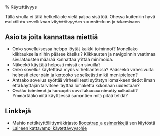 % Käytettävyys
<!-- order: xx -->

Tällä sivulla ei tällä hetkellä ole vielä paljoa sisältöä. Ohessa kuitenkin hyvä muistilista sovelluksen käytettävyyden suunnitteluun ja tekemiseen. 

## Asioita joita kannattaa miettiä

* Onko sovelluksessa helppo löytää kaikki toiminnot? Monellako klikkauksella niihin pääsee käsiksi? 
  Klikkausten ja navigoinnin vaatimaa sivulatausten määrää kannattaa yrittää minimoida.
* Näkeekö käyttäjä helposti missä on sivuilla?
* Onko sovellus käytettävä myös virhetilanteissa? Pääseekö virhesivulta helposti eteenpäin ja kertooko se selkeästi mikä meni pieleen?
* Antaako sovellus syöttää virheellisesti syötetyn lomakkeen tiedot ilman että käyttäjän tarvitsee täyttää lomaketta kokonaan uudestaan?
* Ovatko toiminnot ja konseptit sovelluksessa nimetty selkeästi?
  Ymmärtääkö niitä käyttäessä samantien mitä pitää tehdä?

## Linkkejä

* Mainio nettikäyttöliittymäkirjasto [Bootstrap](http://getbootstrap.com/) ja [esimerkkejä](http://getbootstrap.com/getting-started/#examples) sen käytöstä
* [Laineen kattavampi käytettävyysohje](http://www.cs.helsinki.fi/u/laine/tikas/material/jsskali.pdf)

